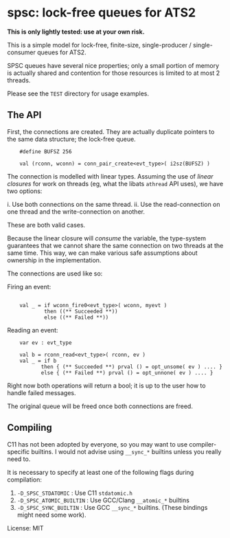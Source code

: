 # spsc: lock-free queues for ATS2

__This is only lightly tested: use at your own risk.__

This is a simple model for lock-free, finite-size, single-producer / single-consumer queues for ATS2.

SPSC queues have several nice properties; only a small portion of memory is actually shared
and contention for those resources is limited to at most 2 threads.

Please see the `TEST` directory for usage examples.

## The API

First, the connections are created.  They are actually duplicate pointers
to the same data structure; the lock-free queue. 

```ats2
    #define BUFSZ 256

    val (rconn, wconn) = conn_pair_create<evt_type>( i2sz(BUFSZ) )

```

The connection is modelled with linear types.  Assuming the use of *linear closures* 
for work on threads (eg, what the libats `athread` API uses), we have two options:

i. Use both connections on the same thread.
ii. Use the read-connection on one thread and the write-connection on another.

These are both valid cases. 

Because the linear closure will *consume* the variable, the type-system guarantees that 
we cannot share the same connection on two threads at the same time. This way, we can 
make various safe assumptions about ownership in the implementation.

The connections are used like so:
 
Firing an event:

```ats2

    val _ = if wconn_fire0<evt_type>( wconn, myevt )
            then ((** Succeeded **))
            else ((** Failed **))

``` 

Reading an event:

```ats2
    var ev : evt_type
 
    val b = rconn_read<evt_type>( rconn, ev )
    val _ = if b
           then { (** Succeeded **) prval () = opt_unsome( ev ) .... }
           else { (** Failed **) prval () = opt_unnone( ev ) .... }
``` 

Right now both operations will return a bool; it is up to the user how to handle failed messages.

The original queue will be freed once both connections are freed.

## Compiling

C11 has not been adopted by everyone, so you may want to use compiler-specific builtins.
I would not advise using `__sync_*` builtins unless you really need to.

It is necessary to specify at least one of the following flags during compilation:

1. `-D_SPSC_STDATOMIC` : Use C11 `stdatomic.h`
2. `-D_SPSC_ATOMIC_BUILTIN` : Use GCC/Clang `__atomic_*` builtins
3. `-D_SPSC_SYNC_BUILTIN` : Use GCC `__sync_*` builtins.  (These bindings might need some work). 

License: MIT

